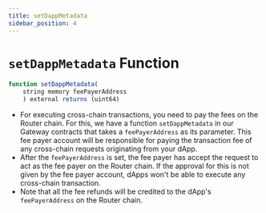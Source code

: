 ```yaml
---
title: setDappMetadata
sidebar_position: 4
---
```


# `setDappMetadata` Function

```javascript
function setDappMetadata(
    string memory feePayerAddress
    ) external returns (uint64)
```

- For executing cross-chain transactions, you need to pay the fees on the Router chain. For this, we have a function `setDappMetadata` in our Gateway contracts that takes a `feePayerAddress` as its parameter. This fee payer account will be responsible for paying the transaction fee of any cross-chain requests originating from your dApp. 
- After the `feePayerAddress` is set, the fee payer has accept the request to act as the fee payer on the Router chain. If the approval for this is not given by the fee payer account, dApps won't be able to execute any cross-chain transaction.
- Note that all the fee refunds will be credited to the dApp's `feePayerAddress` on the Router chain.
